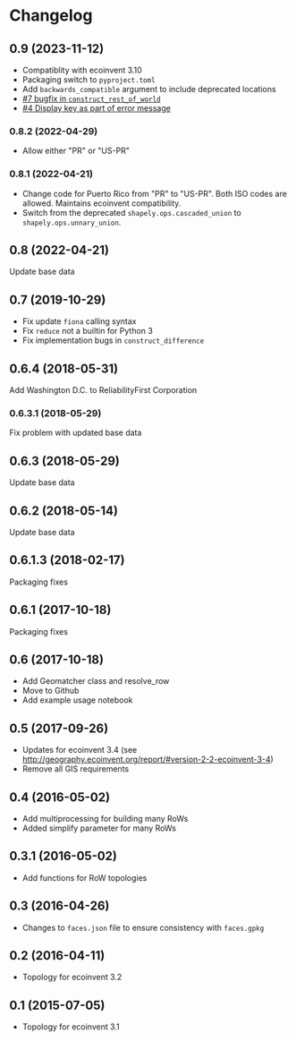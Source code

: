 # Changelog

## 0.9 (2023-11-12)

* Compatiblity with ecoinvent 3.10
* Packaging switch to `pyproject.toml`
* Add `backwards_compatible` argument to include deprecated locations
* [#7 bugfix in `construct_rest_of_world`](https://github.com/ecoinvent/constructive_geometries/pull/7)
* [#4 Display key as part of error message](https://github.com/ecoinvent/constructive_geometries/pull/4)

### 0.8.2 (2022-04-29)

* Allow either "PR" or "US-PR"

### 0.8.1 (2022-04-21)

* Change code for Puerto Rico from "PR" to "US-PR". Both ISO codes are allowed. Maintains ecoinvent compatibility.
* Switch from the deprecated `shapely.ops.cascaded_union` to `shapely.ops.unnary_union`.

## 0.8 (2022-04-21)

Update base data

## 0.7 (2019-10-29)

* Fix update `fiona` calling syntax
* Fix `reduce` not a builtin for Python 3
* Fix implementation bugs in `construct_difference`

## 0.6.4 (2018-05-31)

Add Washington D.C. to ReliabilityFirst Corporation

### 0.6.3.1 (2018-05-29)

Fix problem with updated base data

## 0.6.3 (2018-05-29)

Update base data

## 0.6.2 (2018-05-14)

Update base data

## 0.6.1.3 (2018-02-17)

Packaging fixes

## 0.6.1 (2017-10-18)

Packaging fixes

## 0.6 (2017-10-18)

- Add Geomatcher class and resolve_row
- Move to Github
- Add example usage notebook

## 0.5 (2017-09-26)

- Updates for ecoinvent 3.4 (see http://geography.ecoinvent.org/report/#version-2-2-ecoinvent-3-4)
- Remove all GIS requirements

## 0.4 (2016-05-02)

- Add multiprocessing for building many RoWs
- Added simplify parameter for many RoWs

## 0.3.1 (2016-05-02)

- Add functions for RoW topologies

## 0.3 (2016-04-26)

- Changes to ``faces.json`` file to ensure consistency with ``faces.gpkg``

## 0.2 (2016-04-11)

- Topology for ecoinvent 3.2

## 0.1 (2015-07-05)

- Topology for ecoinvent 3.1
